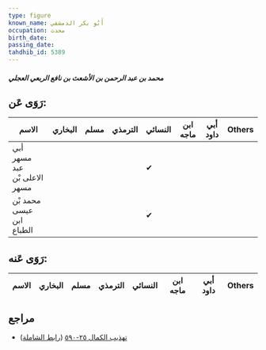 ```yaml
---
type: figure
known_name: أَبُو بكر الدمشقي
occupation: محدث
birth_date:
passing_date:
tahdhib_id: 5389
---
```

##### محمد بن عبد الرحمن بن الأشعث بن نافع الربعي العجلي

## رَوَى عَن:
| الاسم                        | البخاري | مسلم | الترمذي | النسائي | ابن ماجه | أبي داود | Others |
| ---------------------------- | ------- | ---- | ------- | ------- | -------- | -------- | ------ |
| أبي مسهر عبد الاعلى بْن مسهر |         |      |         | ✔       |          |          |        |
| محمد بْن عيسى ابن الطباع     |         |      |         | ✔       |          |          |        |
## رَوَى عَنه:
| الاسم | البخاري | مسلم | الترمذي | النسائي | ابن ماجه | أبي داود | Others |
| ----- | ------- | ---- | ------- | ------- | -------- | -------- | ------ |
## مراجع
- [تهذيب الكمال ٢٥-٥٩٠](obsidian://open?vault=Tahdhib-al-Kamal&file=Figures/٥٣٨٩-محمد%20بن%20عبد%20الرحمن%20بن%20الأشعث%20بن%20نافع%20الربعي%20العجلي) ([رابط الشاملة](https://shamela.ws/book/3722/13683))